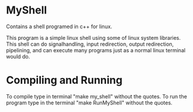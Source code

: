 MyShell
=======

Contains a shell programed in c++ for linux.

This program is a simple linux shell using some of linux system libraries. This shell can do signalhandling, input redirection, output redirection, pipelining, and can execute many programs just as a normal linux terminal would do. 

Compiling and Running
=====================
To compile type in terminal "make my_shell" without the quotes.
To run the program type in the terminal "make RunMyShell" without the quotes.
